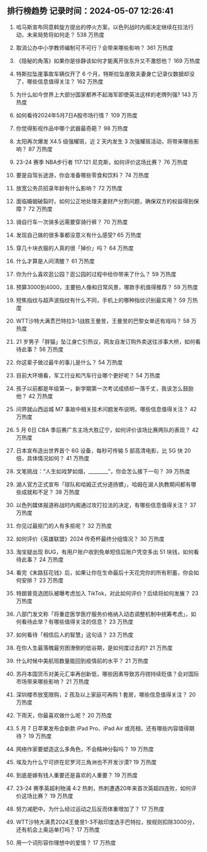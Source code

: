
## 排行榜趋势 记录时间：2024-05-07 12:26:41
  
  1. 哈马斯宣布同意斡旋方提出的停火方案，以色列战时内阁决定继续在拉法行动，未来局势将如何走？ 538 万热度
    
  2. 取消公办中小学教师编制可不可行？会带来哪些影响？ 361 万热度
    
  3. 《隐秘的角落》如果你是徐静该如何才能离开张东升又不激怒他？ 169 万热度
    
  4. 特斯拉坠崖事故车辆仅开了 6 个月，特斯拉坠崖致夫妻身亡记录仪数据却没了，哪些信息值得关注？ 162 万热度
    
  5. 为什么如今世界上大部分国家都养不起海军即使英法这样的老牌列强? 143 万热度
    
  6. 如何看待2024年5月7日A股市场行情？ 109 万热度
    
  7. 你觉得影视作品中哪个武器最奇葩？ 98 万热度
    
  8. 太阳再次爆发 X4.5 级强耀斑，近 2 天内发生 3 次强耀斑活动，将带来哪些影响？ 87 万热度
    
  9. 23-24 赛季 NBA步行者 117:121 尼克斯，如何评价这场比赛？ 76 万热度
    
  10. 要是自驾长途游，你会准备哪些零食和饮料？ 74 万热度
    
  11. 放宽公务员招录年龄有什么影响？ 72 万热度
    
  12. 面临婚姻破裂时，如何公正地处理夫妻财产分割问题，确保双方的权益得到保障？ 72 万热度
    
  13. 骑自行车一次骑多远需要穿骑行裤？ 70 万热度
    
  14. 发现自己做的很多事都没意义有什么感受? 65 万热度
    
  15. 穿几十块衣服的人真的很「掉价」吗？ 64 万热度
    
  16. 什么才算是人间清醒？ 61 万热度
    
  17. 你为什么喜欢逛公园？逛公园的过程中给你带来了什么？ 59 万热度
    
  18. 预算3000到4000，主要拍人像和日常风景，哪款手机值得推荐？ 59 万热度
    
  19. 短焦指纹与超声波指纹有什么不同，手机上的哪种指纹识别最实用？ 59 万热度
    
  20. WTT沙特大满贯巴特拉3-1战胜王曼昱，王曼昱的巴黎女单还有戏吗？ 58 万热度
    
  21. 21 岁男子「胖猫」坠江身亡引热议，网友自发订购外卖送往涉事大桥，如何看待此事？ 56 万热度
    
  22. 你这辈子做过最牛的事儿是什么？ 54 万热度
    
  23. 目前大环境看，军工行业和汽车行业哪个更好呢？ 54 万热度
    
  24. 孩子以前都是年级第一，新学期第一次考试成绩却一落千丈，我该怎么鼓励他？ 42 万热度
    
  25. 问界就山西运城 M7 事故中相关技术问题发布说明，哪些信息值得关注？ 42 万热度
    
  26. 5 月 6日 CBA 季后赛广东主场大胜辽宁，如何评价该场比赛两队的表现？ 42 万热度
    
  27. 日本宣布造出世界首个 6G 设备，每秒可传输 5 部高清电影，比 5G 快 20 倍，具体情况如何？ 41 万热度
    
  28. 文笔挑战：“人生如戏梦如烟，________”，你会怎么接下一句？ 39 万热度
    
  29. 湖人官方正式宣布「球队和哈姆正式分道扬镳」，哈姆在湖人执教期间都有哪些成就和不足？ 38 万热度
    
  30. 以色列媒体报道称战时内阁通过攻打拉法的决定，有哪些信息值得关注？ 37 万热度
    
  31. 你见过最抠门的人有多抠呢？ 32 万热度
    
  32. 如何评价《英雄联盟》2024 传奇杯最终分组情况？ 30 万热度
    
  33. 淘宝疑出现 BUG，有用户账户收到免单短信后账户凭空多出 51 块钱，如何看待此事？ 24 万热度
    
  34. 看完《末路狂花钱》后，如果让你在生命最后十天花完你的所有积蓄，你会如何安排？ 23 万热度
    
  35. 特朗普竞选团队被曝考虑加入 TikTok，对此如何评价？后续将如何发展？ 23 万热度
    
  36. 八部门发文称「将重症医学医疗服务价格纳入动态调整机制中统筹考虑」，如何看待此举？有哪些值得关注的信息？ 23 万热度
    
  37. 如何看待「相信后人的智慧」这句话？ 23 万热度
    
  38. 在你人生最落魄最穷困潦倒的低谷期，是如何度过去的? 21 万热度
    
  39. 什么时候中美航班数量能回到疫情前的水平？ 21 万热度
    
  40. 苏丹本国货币对美元汇率再创新低，哪些因素导致苏丹镑持续贬值？会对国际市场带来哪些影响？ 21 万热度
    
  41. 深圳楼市放宽限购，2 孩及以上家庭可再购 1 套房，哪些信息值得关注？ 20 万热度
    
  42. 下雨天，你最喜欢做什么呢？ 20 万热度
    
  43. 5 月 7 日苹果发布会新款 iPad Pro、iPad Air 或亮相，还有哪些内容值得期待？ 19 万热度
    
  44. 网络作家要塑造这么多角色，不会精神分裂吗？ 19 万热度
    
  45. 埃及为什么宁可挤在尼罗河三角洲也不开发沙漠? 19 万热度
    
  46. 到底是嫁有钱人重要还是喜欢的人重要？ 19 万热度
    
  47. 23-24 赛季英超利物浦 4:2 热刺，热刺遭遇20年来首次英超四连败，如何评价这场比赛？ 19 万热度
    
  48. 努力减肥中，为什么经过运动之后反而体重增加了？ 17 万热度
    
  49. WTT沙特大满贯2024王曼昱1-3不敌印度选手巴特拉，按规则扣除3000分，还有机会上奥运单打吗？ 17 万热度
    
  50. 用一个词形容你理想中的爱情？ 17 万热度
    